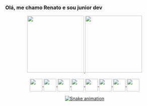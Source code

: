### Olá, me chamo Renato e sou junior dev 


<div align="center">
  <a href="https://github.com/NatoRodrigues">
  <img height="180em" src="https://github-readme-stats.vercel.app/api?username=NatoRodrigues&show_icons=true&theme=vue-dark&include_all_commits=true&count_private=true"/>
  <img height="180em" src="https://github-readme-stats.vercel.app/api/top-langs/?username=NatoRodrigues&layout=compact&langs_count=7&theme=vue-dark"/>
<br><br>
<img src="https://cdn.jsdelivr.net/gh/devicons/devicon/icons/html5/html5-original.svg" WIdth="40" heigth="30" align="CENTER"/>
<img src="https://cdn.jsdelivr.net/gh/devicons/devicon/icons/css3/css3-original.svg" WIdth="40" heigth="30" align="CENTER"/>
<img src="https://cdn.jsdelivr.net/gh/devicons/devicon/icons/php/php-original.svg" WIdth="40" heigth="30" align="CENTER"/>
<img src="https://cdn.jsdelivr.net/gh/devicons/devicon/icons/cplusplus/cplusplus-original.svg" WIdth="40" heigth="30" align="CENTER"/>
<img src="https://cdn.jsdelivr.net/gh/devicons/devicon/icons/javascript/javascript-original.svg" WIdth="40" heigth="30" align="CENTER"/>
<img src="https://cdn.jsdelivr.net/gh/devicons/devicon/icons/java/java-original.svg" WIdth="40" WIdth="40" heigth="30" align="CENTER"/>
<img src="https://cdn.jsdelivr.net/gh/devicons/devicon/icons/vuejs/vuejs-original.svg" WIdth="40" WIdth="40" heigth="30" align="CENTER"/>
<img src="https://cdn.jsdelivr.net/gh/devicons/devicon/icons/laravel/laravel-plain.svg" WIdth="40" WIdth="40" heigth="30" align="CENTER"/>
        
 ![Snake animation](https://github.com/NatoRodrigues/NatoRodrigues/blob/output/github-contribution-grid-snake.svg)

</div>
          
